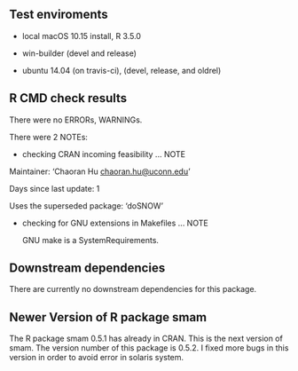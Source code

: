 ## Test enviroments

* local macOS 10.15 install, R 3.5.0

* win-builder (devel and release)

* ubuntu 14.04 (on travis-ci), (devel, release, and oldrel)


## R CMD check results
There were no ERRORs, WARNINGs.

There were 2 NOTEs:

* checking CRAN incoming feasibility ... NOTE

Maintainer: ‘Chaoran Hu <chaoran.hu@uconn.edu>’

Days since last update: 1

Uses the superseded package: ‘doSNOW’

* checking for GNU extensions in Makefiles ... NOTE

  GNU make is a SystemRequirements.



## Downstream dependencies

There are currently no downstream dependencies for this package.


## Newer Version of R package smam

The R package smam 0.5.1 has already in CRAN. This is the next version of smam. The version number of this package is 0.5.2. I fixed more bugs in this version in order to avoid error in solaris system.
